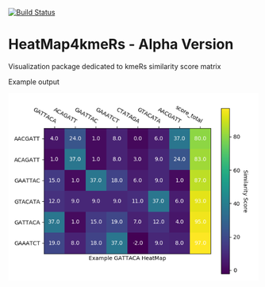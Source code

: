 [![Build Status](https://travis-ci.com/RafalUrniaz/HeatMap4kmeRs.svg?branch=master)](https://travis-ci.com/RafalUrniaz/HeatMap4kmeRs)

# HeatMap4kmeRs - Alpha Version

Visualization package dedicated to kmeRs similarity score matrix 

Example output

![Figure_2.png](Examples/Figure_2.png)
